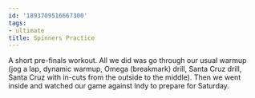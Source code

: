 ```yaml
---
id: '1893709516667300'
tags:
- ultimate
title: Spinners Practice
---
```


A short pre-finals workout. All we did was go through our usual warmup (jog a lap, dynamic warmup, Omega (breakmark) drill, Santa Cruz drill, Santa Cruz with in-cuts from the outside to the middle). Then we went inside and watched our game against Indy to prepare for Saturday.
